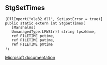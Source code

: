 ## StgSetTimes

```
[DllImport("ole32.dll", SetLastError = true)]
public static extern int StgSetTimes(
   [MarshalAs(
   UnmanagedType.LPWStr)] string lpszName,
   ref FILETIME pctime,
   ref FILETIME patime,
   ref FILETIME pmtime
);
```

[Microsoft documentation](https://docs.microsoft.com/en-us/windows/win32/api/ole2/nf-ole2-stgsettimes)
